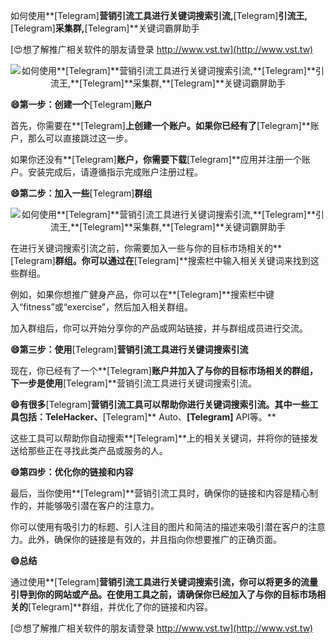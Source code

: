 如何使用**[Telegram]**营销引流工具进行关键词搜索引流,**[Telegram]**引流王,**[Telegram]**采集群,**[Telegram]**关键词霸屏助手

[😍想了解推广相关软件的朋友请登录 http://www.vst.tw](http://www.vst.tw)

 <center><img src="https://vst.tw/MP4/tuiguang/png/3.png" alt="如何使用**[Telegram]**营销引流工具进行关键词搜索引流,**[Telegram]**引流王,**[Telegram]**采集群,**[Telegram]**关键词霸屏助手"></center>

**😄第一步：创建一个**[Telegram]**账户**

首先，你需要在**[Telegram]**上创建一个账户。如果你已经有了**[Telegram]**账户，那么可以直接跳过这一步。

如果你还没有**[Telegram]**账户，你需要下载**[Telegram]**应用并注册一个账户。安装完成后，请遵循指示完成账户注册过程。

**😄第二步：加入一些**[Telegram]**群组**

 <center><img src="https://vst.tw/MP4/tuiguang/png/1.png" alt="如何使用**[Telegram]**营销引流工具进行关键词搜索引流,**[Telegram]**引流王,**[Telegram]**采集群,**[Telegram]**关键词霸屏助手"></center>

在进行关键词搜索引流之前，你需要加入一些与你的目标市场相关的**[Telegram]**群组。你可以通过在**[Telegram]**搜索栏中输入相关关键词来找到这些群组。

例如，如果你想推广健身产品，你可以在**[Telegram]**搜索栏中键入“fitness”或“exercise”，然后加入相关群组。

加入群组后，你可以开始分享你的产品或网站链接，并与群组成员进行交流。

**😄第三步：使用**[Telegram]**营销引流工具进行关键词搜索引流**

现在，你已经有了一个**[Telegram]**账户并加入了与你的目标市场相关的群组，下一步是使用**[Telegram]**营销引流工具进行关键词搜索引流。

**😄有很多**[Telegram]**营销引流工具可以帮助你进行关键词搜索引流。其中一些工具包括：TeleHacker、**[Telegram]** Auto、**[Telegram]** API等。**

这些工具可以帮助你自动搜索**[Telegram]**上的相关关键词，并将你的链接发送给那些正在寻找此类产品或服务的人。

**😄第四步：优化你的链接和内容**

最后，当你使用**[Telegram]**营销引流工具时，确保你的链接和内容是精心制作的，并能够吸引潜在客户的注意力。

你可以使用有吸引力的标题、引人注目的图片和简洁的描述来吸引潜在客户的注意力。此外，确保你的链接是有效的，并且指向你想要推广的正确页面。

**😄总结**

通过使用**[Telegram]**营销引流工具进行关键词搜索引流，你可以将更多的流量引导到你的网站或产品。在使用工具之前，请确保你已经加入了与你的目标市场相关的**[Telegram]**群组，并优化了你的链接和内容。

[😍想了解推广相关软件的朋友请登录 http://www.vst.tw](http://www.vst.tw)




